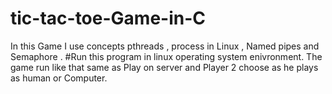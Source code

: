 # tic-tac-toe-Game-in-C
In this Game I use concepts  pthreads , process in Linux , Named pipes and Semaphore .
#Run this program in linux operating system enivronment.
The game run like that same as Play on server and Player 2 choose as he plays as human or Computer.
